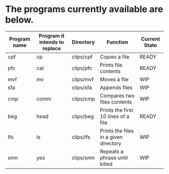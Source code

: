 # The programs currently available are below.

|Program name|Program it intends to replace|Directory|Function|Current State|
|---         |---                          |---      | ---|---|
|cpf         |        cp                   |clips/cpf|Copies a file|READY|
|pfc         |        cat                  |clips/pfc|Prints file contents|READY|
|mvf         |        mv                   |clips/mvf|Moves a file|WIP|
|sfa         |                             |clips/sfa|Appends files|WIP|
|cmp         |        comm                 |clips/cmp|Compares two files contents|WIP|
|beg         |        head                 |clips/beg|Prints the first 10 lines of a file|READY|
|lfs         |        ls                   |clips/lfs|Prints the files in a given directory|WIP|
|smn         |        yes                  |clips/smn|Repeats a phrase until killed|WIP|
